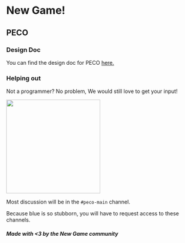 # New Game!
## PECO

### Design Doc 
You can find the design doc for PECO <a href="https://docs.google.com/document/d/1e8xRC-qYgIWQ6_b9QR8jcXFQeY30VqKpXcBFvRD1Qvs/edit">here.</a>

### Helping out
Not a programmer? No problem, We would still love to get your input!

<a href="https://discord.gg/ZWW5CJw">
  <img width="250" src="https://i.imgur.com/GlEHVES.png"></img>
</a>

Most discussion will be in the `#peco-main` channel.

Because blue is so stubborn, you will have to request access to these channels.

##### Made with <3 by the New Game community
